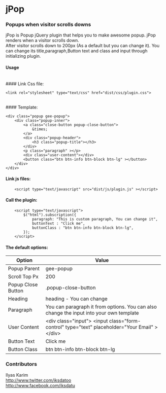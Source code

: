 # jPop
### Popups when visitor scrolls downs
jPop is Popup jQuery plugin that helps you to make awesome popup. jPop renders when a visitor scrolls down.
<br>
After visitor scrolls down to 200px (As a default but you can change it). You can change its title,paragraph,Button text and class and input through initializing plugin.

#### Usage
<br>
#### Link Css file:

    <link rel="stylesheet" type="text/css" href="dist/css/plugin.css">
<br>
#### Template:

    
	<div class="popup gee-popup">
		<div class="popup-inner">
			<a class="close-button popup-close-button">
				&times;
			</a>
			<div class="popup-header">
				<h3 class="popup-title"></h3>
			</div>
			<p class="paragraph" ></p>
			<div class="user-content"></div>
			<button class="btn btn-info btn-block btn-lg" ></button>
		</div>
	</div>
#### Link js files:

    
		<script type="text/javascript" src="dist/js/plugin.js" ></script>
		

#### Call the plugin:
 

    
		<script type="text/javascript">
			$("html").subscription({
				paragraph: "This is custom paragraph, You can change it",
				buttonText : "Click me",
				buttonClass : "btn btn-info btn-block btn-lg",
			});
		</script>
#### The default options:
| Option | Value  | 
|  ---   |  ---   |
|Popup Parent | gee-popup |
|Scroll Top Px | 200 |
|Popup Close Button | .popup-close-button |
|Heading | heading - You can change |
|Paragraph | You can paragraph it from options. You can also change the input into your own template |
|User Content | &lt;div class="input"&gt; &lt;input class="form-control" type="text" placeholder="Your Email" &gt; &lt;/div&gt; |
|Button Text | Click me |
|Button Class | btn btn-info btn-block btn-lg |
### Contributors
Ilyas Karim 
<br>
http://www.twitter.com/iksdatoo
<br>
http://www.facebook.com/iksdatu

